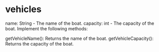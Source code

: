 # vehicles
name: String - The name of the boat.
capacity: int - The capacity of the boat.
Implement the following methods:

getVehicleName(): Returns the name of the boat.
getVehicleCapacity(): Returns the capacity of the boat.
